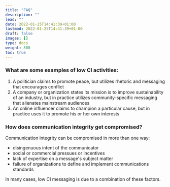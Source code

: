 ```yaml
---
title: "FAQ"
description: ""
lead: ""
date: 2022-01-25T14:41:39+01:00
lastmod: 2022-01-25T14:41:39+01:00
draft: false
images: []
type: docs
weight: 800
toc: true
---
```


### What are some examples of low CI activities:
1. A politician claims to promote peace, but utilizes rhetoric and messaging that encourages conflict
2. A company or organization states its mission is to improve sustainability of an industry, but in practice utilizes community-specific messaging that alienates mainstream audiences
3. An online influencer claims to champion a particular cause, but in practice uses it to promote his or her own interests


### How does communication integrity get compromised?
Communication integrity can be compromised in more than one way:

* disingenuous intent of the communicator
* social or commercial pressues or incentives
* lack of expertise on a message's subject matter
* failure of organizations to define and implement communications standards

In many cases, low CI messaging is due to a combination of these factors.